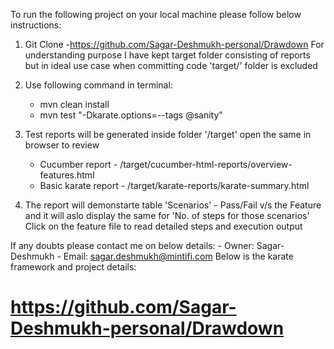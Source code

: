 To run the following project on your local machine please follow below instructions:

1. Git Clone -https://github.com/Sagar-Deshmukh-personal/Drawdown
   For understanding purpose I have kept target folder consisting of reports but in ideal use case when committing code 'target/' folder is excluded

2. Use following command in terminal:
    - mvn clean install
    - mvn test "-Dkarate.options=--tags @sanity"
3. Test reports will be generated inside folder '/target' open the same in browser to review
    - Cucumber report - /target/cucumber-html-reports/overview-features.html
    - Basic karate report - /target/karate-reports/karate-summary.html
4. The report will demonstarte table 'Scenarios' - Pass/Fail v/s the Feature and it will aslo display the same for 'No. of steps for those scenarios'
   Click on the feature file to read detailed steps and execution output

If any doubts please contact me on below details:
    - Owner: Sagar-Deshmukh
    - Email: sagar.deshmukh@mintifi.com
Below is the karate framework and project details:

# https://github.com/Sagar-Deshmukh-personal/Drawdown
